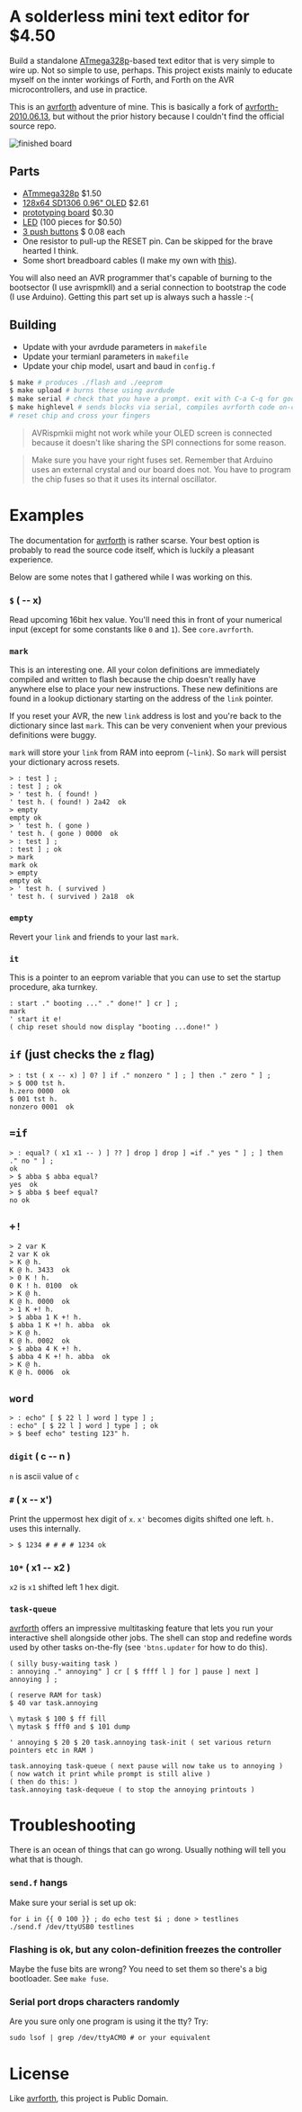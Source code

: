
  [avrforth]: http://krue.net/avrforth/
  [ATmega328p]: https://en.wikipedia.org/wiki/ATmega328

# A solderless mini text editor for $4.50

Build a standalone [ATmega328p]-based text editor that is very simple
to wire up. Not so simple to use, perhaps. This project exists mainly
to educate myself on the innter workings of Forth, and Forth on the
AVR microcontrollers, and use in practice.

This is an [avrforth] adventure of mine. This is basically a fork of
[avrforth-2010.06.13](http://krue.net/avrforth/avrforth-2010.06.13.tar.gz),
but without the prior history because I couldn't find the official
source repo.

![finished board](img/board.jpg)

## Parts

- [ATmmega328p](https://www.aliexpress.com/item/ATMEGA328P-ATMEGA328P-PU-DIP-28-New-parts-best-price-and-short-lead-time/32824792718.html) $1.50
- [128x64 SD1306 0.96" OLED](https://www.aliexpress.com/item/0-96-White-0-96-Inch-OLED-Module-128X64-OLED-LCD-LED-Display-Module-For-Arduino/32847644906.html) $2.61
- [prototyping board](https://www.aliexpress.com/item/Solderless-Mini-Breadboard-size-3-5x4-5cm-Black-color/32804715393.html) $0.30
- [LED](https://www.aliexpress.com/item/Smart-Electronics-100pcs-lot-F3-3MM-Round-Red-Color-Highlight-Diffused-Round-DIP-Light-Emitting-Diode/32601503663.html) (100 pieces for $0.50)
- [3 push buttons](https://www.aliexpress.com/item/1x-Tactile-Push-Button-Switch-Momentary-Tact-6x6x4-3-mm-2-pin-DIP-Through-Hole/32639451079.html) $ 0.08 each
- One resistor to pull-up the RESET pin. Can be skipped for the brave
  hearted I think.
- Some short breadboard cables (I make my own with [this](https://www.sparkfun.com/products/11367)).

You will also need an AVR programmer that's capable of burning to the
bootsector (I use avrispmkII) and a serial connection to bootstrap the
code (I use Arduino). Getting this part set up is always such a
hassle :-(

## Building

- Update with your avrdude parameters in `makefile`
- Update your termianl parameters in `makefile`
- Update your chip model, usart and baud in `config.f`

```sh
$ make # produces ./flash and ./eeprom
$ make upload # burns these using avrdude
$ make serial # check that you have a prompt. exit with C-a C-q for good stty settings
$ make highlevel # sends blocks via serial, compiles avrforth code on-chip. watch for errors
# reset chip and cross your fingers
```

> AVRispmkii might not work while your OLED screen is connected
> because it doesn't like sharing the SPI connections for some reason.

> Make sure you have your right fuses set. Remember that Arduino uses
> an external crystal and our board does not. You have to program the
> chip fuses so that it uses its internal oscillator.

# Examples

The documentation for [avrforth] is rather scarse. Your best option is
probably to read the source code itself, which is luckily a pleasant
experience.

Below are some notes that I gathered while I was working on this.

### `$` ( -- x)

Read upcoming 16bit hex value. You'll need this in front of your
numerical input (except for some constants like `0` and `1`). See
`core.avrforth`.

### `mark`

This is an interesting one. All your colon definitions are immediately
compiled and written to flash because the chip doesn't really have
anywhere else to place your new instructions. These new definitions
are found in a lookup dictionary starting on the address of the `link`
pointer.

If you reset your AVR, the new `link` address is lost and you're back
to the dictionary since last `mark`. This can be very convenient when
your previous definitions were buggy.

`mark` will store your `link` from RAM into eeprom (`~link`). So
`mark` will persist your dictionary across resets.

```forth
> : test ] ;
: test ] ; ok
> ' test h. ( found! )
' test h. ( found! ) 2a42  ok
> empty
empty ok
> ' test h. ( gone )
' test h. ( gone ) 0000  ok
> : test ] ;
: test ] ; ok
> mark
mark ok
> empty
empty ok
> ' test h. ( survived )
' test h. ( survived ) 2a18  ok
```

### `empty`

Revert your `link` and friends to your last `mark`.

### `it`

This is a pointer to an eeprom variable that you can use to set the
startup procedure, aka turnkey.

    : start ." booting ..." ." done!" ] cr ] ;
    mark
    ' start it e!
    ( chip reset should now display "booting ...done!" )

## `if` (just checks the `z` flag)

    > : tst ( x -- x) ] 0? ] if ." nonzero " ] ; ] then ." zero " ] ;
    > $ 000 tst h.
    h.zero 0000  ok
    $ 001 tst h.
    nonzero 0001  ok

## `=if`

    > : equal? ( x1 x1 -- ) ] ?? ] drop ] drop ] =if ." yes " ] ; ] then ." no " ] ;
    ok
    > $ abba $ abba equal?
    yes  ok
    > $ abba $ beef equal?
    no ok

## `+!`

    > 2 var K
    2 var K ok
    > K @ h.
    K @ h. 3433  ok
    > 0 K ! h.
    0 K ! h. 0100  ok
    > K @ h.
    K @ h. 0000  ok
    > 1 K +! h.
    > $ abba 1 K +! h.
    $ abba 1 K +! h. abba  ok
    > K @ h.
    K @ h. 0002  ok
    > $ abba 4 K +! h.
    $ abba 4 K +! h. abba  ok
    > K @ h.
    K @ h. 0006  ok

## `word`

    > : echo" [ $ 22 l ] word ] type ] ;
    : echo" [ $ 22 l ] word ] type ] ; ok
    > $ beef echo" testing 123" h.

### `digit` ( c -- n )

`n` is ascii value of `c`

### `#` ( x -- x')

Print the uppermost hex digit of `x`. `x'` becomes digits shifted one
left. `h.` uses this internally.

    > $ 1234 # # # # 1234 ok

### `10*` ( x1 -- x2 )

`x2` is `x1` shifted left 1 hex digit.


### `task-queue`

[avrforth] offers an impressive multitasking feature that lets you run
your interactive shell alongside other jobs. The shell can stop and
redefine words used by other tasks on-the-fly (see `'btns.updater` for
how to do this).

```forth
( silly busy-waiting task )
: annoying ." annoying" ] cr [ $ ffff l ] for ] pause ] next ] annoying ] ;

( reserve RAM for task)
$ 40 var task.annoying

\ mytask $ 100 $ ff fill
\ mytask $ fff0 and $ 101 dump

' annoying $ 20 $ 20 task.annoying task-init ( set various return pointers etc in RAM )

task.annoying task-queue ( next pause will now take us to annoying )
( now watch it print while prompt is still alive )
( then do this: )
task.annoying task-dequeue ( to stop the annoying printouts )
```

# Troubleshooting

There is an ocean of things that can go wrong. Usually nothing will
tell you what that is though.

### `send.f` hangs

Make sure your serial is set up ok:

    for i in {{ 0 100 }} ; do echo test $i ; done > testlines
    ./send.f /dev/ttyUSB0 testlines

### Flashing is ok, but any colon-definition freezes the controller

Maybe the fuse bits are wrong? You need to set them so there's a big
bootloader. See `make fuse`.

### Serial port drops characters randomly

Are you sure only one program is using it the tty? Try:

    sudo lsof | grep /dev/ttyACM0 # or your equivalent

# License

Like [avrforth], this project is Public Domain.
